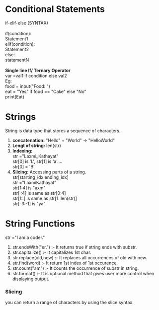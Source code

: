 # Conditional Statements
if-elif-else (SYNTAX)
<br><br>
if(condition):
<br>
Statement1
<br>
elif(condition):
<br>
Statement2
<br>
else:
<br>
statementN
<br><br>
<b>Single line If/ Ternary Operator</b><br>
var =val1 if  condition  else val2 <br>
Eg:<br>
food = input("Food: ")<br>
eat = "Yes" if food == "Cake" else "No"<br>
print(Eat)

# Strings
 String is data type that stores a sequence of characters.<br>
 1. <b>concatenation:</b> "Hello" + "World" -> "HelloWorld"<br>
 2. <b>Lengt of string:</b> len(str)
 3. <b>Indexing:</b><br>str ="Laxmi_Kathayat" <br> str[0] is 'L', str[1] is 'a'....<br>
 str[0] = 'B'
 4. <b>Slicing:</b> Accessing parts of a string.<br>
 str[starting_idx:ending_idx]<br>
 str ="LaxmiKathayat" <br>
 str[1:4] is "axm" <br>
 str[ :4] is same as str[0:4] <br>
 str[1: ] is same as str[1: len(str)]<br>
 str[-3:-1] is "ya"<br>

 # String Functions
str ="I am a coder."<br>
1. str.endsWith("er.") :- It returns true if string ends with substr.
2. str.capitalize() :- It capitalizes 1st char.
3. str.replace(old,new) :- It replaces all occurrences of old with new.
4. str.find(word) :- It return 1st index of 1st occurence.
5. str.count("am") :- It counts the occurrence of substr in string.
6. str.format() :- It is optional method that gives user more control when displaying output.
### Slicing
you can return a range of characters by using the slice syntax.